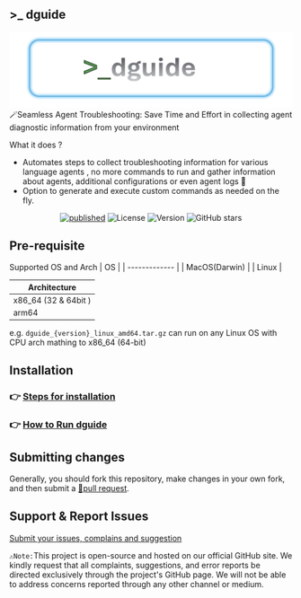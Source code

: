 ## >_ dguide
![dguide-logo](img/dguide.png)
🪄Seamless Agent Troubleshooting: Save Time and Effort in collecting agent diagnostic information from your environment 

What it does ?
 - Automates steps to collect troubleshooting information for various language agents , no more commands to run and gather information about agents, additional configurations or even agent logs 🚀
 - Option to generate and execute custom commands as needed on the fly.

<div style="text-align: center;">

[![published](https://static.production.devnetcloud.com/codeexchange/assets/images/devnet-published.svg)](https://developer.cisco.com/codeexchange/github/repo/Appdynamics/dguide)
![License](https://img.shields.io/github/license/AppDynamics/dguide) ![Version](https://img.shields.io/github/v/release/AppDynamics/dguide)
![GitHub stars](https://img.shields.io/github/stars/AppDynamics/dguide?style=social)

</div>

## Pre-requisite

Supported OS and Arch 
| OS            | 
| ------------- | 
| MacOS(Darwin) | 
| Linux         |

| Architecture         | 
| -------------------- |
| x86_64 (32 & 64bit ) | 
| arm64                |

e.g. `dguide_{version}_linux_amd64.tar.gz` can run on any Linux OS with CPU arch mathing to x86_64 (64-bit)

## Installation 

### 👉 [Steps for installation](INSTALL.md)
### 👉 [How to Run dguide](TORUN.md)

## Submitting changes 

Generally, you should fork this repository, make changes in your own fork, and then submit a [🔗pull request](https://docs.github.com/en/pull-requests/collaborating-with-pull-requests/working-with-forks/fork-a-repo). 


## Support & Report Issues

[Submit your issues, complains and suggestion](ISSUES.md)


`⚠️Note:`This project is open-source and hosted on our official GitHub site. We kindly request that all complaints, suggestions, and error reports be directed exclusively through the project's GitHub page. We will not be able to address concerns reported through any other channel or medium.